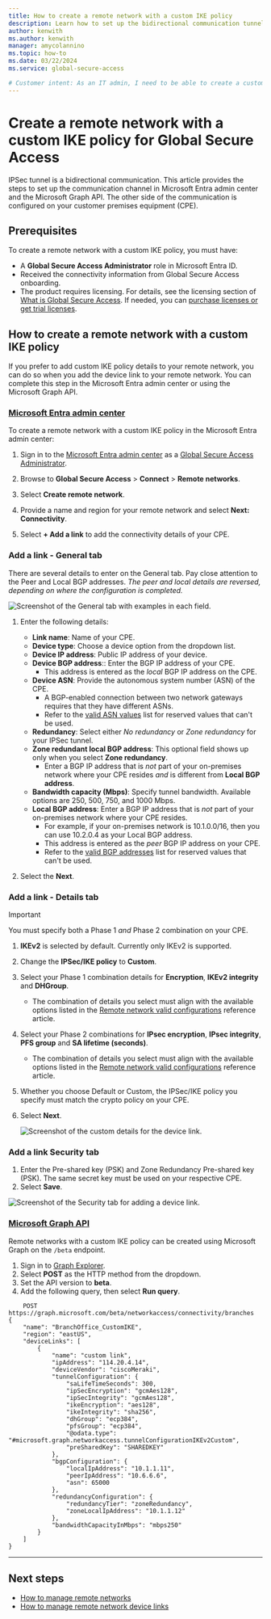 ```yaml
---
title: How to create a remote network with a custom IKE policy
description: Learn how to set up the bidirectional communication tunnel between Global Secure Access and your router.
author: kenwith
ms.author: kenwith
manager: amycolannino
ms.topic: how-to
ms.date: 03/22/2024
ms.service: global-secure-access

# Customer intent: As an IT admin, I need to be able to create a custom IKE policy to set up the communication tunnel with Global Secure Access.
---
```

# Create a remote network with a custom IKE policy for Global Secure Access

IPSec tunnel is a bidirectional communication. This article provides the steps to set up the communication channel in Microsoft Entra admin center and the Microsoft Graph API. The other side of the communication is configured on your customer premises equipment (CPE).

## Prerequisites

To create a remote network with a custom IKE policy, you must have:

- A **Global Secure Access Administrator** role in Microsoft Entra ID.
- Received the connectivity information from Global Secure Access onboarding.
- The product requires licensing. For details, see the licensing section of [What is Global Secure Access](overview-what-is-global-secure-access.md). If needed, you can [purchase licenses or get trial licenses](https://aka.ms/azureadlicense).

## How to create a remote network with a custom IKE policy

If you prefer to add custom IKE policy details to your remote network, you can do so when you add the device link to your remote network. You can complete this step in the Microsoft Entra admin center or using the Microsoft Graph API.

### [Microsoft Entra admin center](#tab/microsoft-entra-admin-center)

To create a remote network with a custom IKE policy in the Microsoft Entra admin center:

1. Sign in to the [Microsoft Entra admin center](https://entra.microsoft.com) as a [Global Secure Access Administrator](/azure/active-directory/roles/permissions-reference#global-secure-access-administrator).

1. Browse to **Global Secure Access** > **Connect** > **Remote networks**.

1. Select **Create remote network**.

1. Provide a name and region for your remote network and select **Next: Connectivity**.

1. Select **+ Add a link** to add the connectivity details of your CPE.

### Add a link - General tab

There are several details to enter on the General tab. Pay close attention to the Peer and Local BGP addresses. *The peer and local details are reversed, depending on where the configuration is completed.*

![Screenshot of the General tab with examples in each field.](./media/how-to-create-remote-network-custom-ike-policy/add-device-link.png)

1. Enter the following details:
    - **Link name**: Name of your CPE.
    - **Device type**: Choose a device option from the dropdown list.
    - **Device IP address**: Public IP address of your device.
    - **Device BGP address**:: Enter the BGP IP address of your CPE.
        - This address is entered as the *local* BGP IP address on the CPE.
    - **Device ASN**: Provide the autonomous system number (ASN) of the CPE.
        - A BGP-enabled connection between two network gateways requires that they have different ASNs.
        - Refer to the [valid ASN values](reference-remote-network-configurations.md#valid-asn) list for reserved values that can't be used.
    - **Redundancy**: Select either *No redundancy* or *Zone redundancy* for your IPSec tunnel.
    - **Zone redundant local BGP address**: This optional field shows up only when you select **Zone redundancy**.
        - Enter a BGP IP address that is *not* part of your on-premises network where your CPE resides *and* is different from **Local BGP address**.
    - **Bandwidth capacity (Mbps)**: Specify tunnel bandwidth. Available options are 250, 500, 750, and 1000 Mbps.
    - **Local BGP address**: Enter a BGP IP address that is *not* part of your on-premises network where your CPE resides.
        - For example, if your on-premises network is 10.1.0.0/16, then you can use 10.2.0.4 as your Local BGP address.
        - This address is entered as the *peer* BGP​​ IP address on your CPE.
        - Refer to the [valid BGP addresses](reference-remote-network-configurations.md#valid-bgp-addresses) list for reserved values that can't be used.
    
1. Select the **Next**.

### Add a link - Details tab

> [!IMPORTANT]
> You must specify both a Phase 1 *and* Phase 2 combination on your CPE.

1. **IKEv2** is selected by default. Currently only IKEv2 is supported.

1. Change the **IPSec/IKE policy** to **Custom**.

1. Select your Phase 1 combination details for **Encryption**, **IKEv2 integrity** and **DHGroup**.
    - The combination of details you select must align with the available options listed in the [Remote network valid configurations](reference-remote-network-configurations.md) reference article.

1. Select your Phase 2 combinations for **IPsec encryption**, **IPsec integrity**, **PFS group** and **SA lifetime (seconds)**.
    - The combination of details you select must align with the available options listed in the [Remote network valid configurations](reference-remote-network-configurations.md) reference article.

1. Whether you choose Default or Custom, the IPSec/IKE policy you specify must match the crypto policy on your CPE.

1. Select **Next**.

    ![Screenshot of the custom details for the device link.](media/how-to-create-remote-network-custom-ike-policy/device-link-details.png)

### Add a link Security tab

1. Enter the Pre-shared key (PSK) and Zone Redundancy Pre-shared key (PSK). The same secret key must be used on your respective CPE.
1. Select **Save**.

![Screenshot of the Security tab for adding a device link.](./media/how-to-create-remote-network-custom-ike-policy/pre-shared-key.png)

### [Microsoft Graph API](#tab/microsoft-graph-api) 

Remote networks with a custom IKE policy can be created using Microsoft Graph on the `/beta` endpoint.

1. Sign in to [Graph Explorer](https://aka.ms/ge).
1. Select **POST** as the HTTP method from the dropdown.
1. Set the API version to **beta**.
1. Add the following query, then select **Run query**.

```http
    POST https://graph.microsoft.com/beta/networkaccess/connectivity/branches
{
    "name": "BranchOffice_CustomIKE",
    "region": "eastUS", 
    "deviceLinks": [
        {
            "name": "custom link",
            "ipAddress": "114.20.4.14",
            "deviceVendor": "ciscoMeraki",
            "tunnelConfiguration": {
                "saLifeTimeSeconds": 300,
                "ipSecEncryption": "gcmAes128",
                "ipSecIntegrity": "gcmAes128",
                "ikeEncryption": "aes128",
                "ikeIntegrity": "sha256",
                "dhGroup": "ecp384",
                "pfsGroup": "ecp384",
                "@odata.type": "#microsoft.graph.networkaccess.tunnelConfigurationIKEv2Custom",
                "preSharedKey": "SHAREDKEY"
            },
            "bgpConfiguration": {
                "localIpAddress": "10.1.1.11",
                "peerIpAddress": "10.6.6.6",
                "asn": 65000
            },
            "redundancyConfiguration": {
                "redundancyTier": "zoneRedundancy",
                "zoneLocalIpAddress": "10.1.1.12"
            },
            "bandwidthCapacityInMbps": "mbps250"
        }
    ]
}
```

---



## Next steps

- [How to manage remote networks](how-to-manage-remote-networks.md)
- [How to manage remote network device links](how-to-manage-remote-network-device-links.md)
